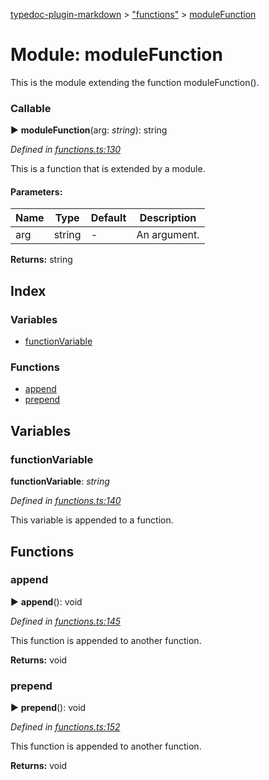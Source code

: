 [typedoc-plugin-markdown](../index.md) > ["functions"](../modules/_functions_.md) > [moduleFunction](../modules/_functions_.modulefunction.md)

# Module: moduleFunction


This is the module extending the function moduleFunction().

### Callable
► **moduleFunction**(arg: *string*): string



*Defined in [functions.ts:130](https://github.com/tgreyuk/typedoc-plugin-markdown/blob/master/tests/src/functions.ts#L130)*


This is a function that is extended by a module.


#### Parameters:

| Name  | Type                | Default | Description  |
| ------ | ------------------- | ------------ | ------------ |
| arg  | string | - | An argument. |





**Returns:** string




## Index

### Variables

* [functionVariable](_functions_.modulefunction.md#functionvariable)


### Functions

* [append](_functions_.modulefunction.md#append)
* [prepend](_functions_.modulefunction.md#prepend)



## Variables

###  functionVariable

**functionVariable**:  *string* 

*Defined in [functions.ts:140](https://github.com/tgreyuk/typedoc-plugin-markdown/blob/master/tests/src/functions.ts#L140)*



This variable is appended to a function.





## Functions

###  append

► **append**(): void



*Defined in [functions.ts:145](https://github.com/tgreyuk/typedoc-plugin-markdown/blob/master/tests/src/functions.ts#L145)*


This function is appended to another function.




**Returns:** void





###  prepend

► **prepend**(): void



*Defined in [functions.ts:152](https://github.com/tgreyuk/typedoc-plugin-markdown/blob/master/tests/src/functions.ts#L152)*


This function is appended to another function.




**Returns:** void







